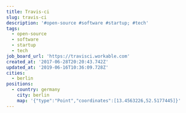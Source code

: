 ```yaml
---
title: Travis-ci
slug: travis-ci
description: '#open-source #software #startup; #tech'
tags:
  - open-source
  - software
  - startup
  - tech
job_board_url: 'https://travisci.workable.com'
created_at: '2017-06-28T20:20:43.742Z'
updated_at: '2019-06-16T10:36:09.728Z'
cities:
  - berlin
positions:
  - country: germany
    city: berlin
    map: '{"type":"Point","coordinates":[13.4563226,52.5177445]}'
---
```



